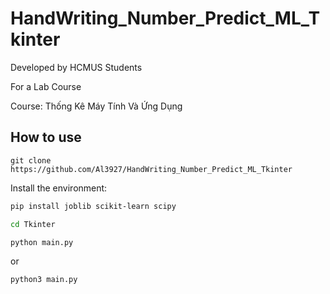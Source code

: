 # HandWriting_Number_Predict_ML_Tkinter
 
Developed by HCMUS Students

For a Lab Course

Course: Thống Kê Máy Tính Và Ứng Dụng

## How to use

```
git clone https://github.com/Al3927/HandWriting_Number_Predict_ML_Tkinter
```

Install the environment:

```bash
pip install joblib scikit-learn scipy
```

```bash
cd Tkinter
```

```python
python main.py
```
or
```python
python3 main.py
```
